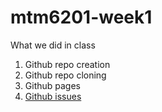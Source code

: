 # mtm6201-week1
What we did in class
1. Github repo creation
2. Github repo cloning
3. Github pages 
4. [Github issues](https://imdac.github.io/modules/git/github-issues/) 